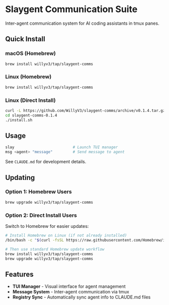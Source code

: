 # Slaygent Communication Suite

Inter-agent communication system for AI coding assistants in tmux panes.

## Quick Install

### macOS (Homebrew)
```bash
brew install willyv3/tap/slaygent-comms
```

### Linux (Homebrew)
```bash
brew install willyv3/tap/slaygent-comms
```

### Linux (Direct Install)
```bash
curl -L https://github.com/WillyV3/slaygent-comms/archive/v0.1.4.tar.gz | tar xz
cd slaygent-comms-0.1.4
./install.sh
```

## Usage

```bash
slay                          # Launch TUI manager
msg <agent> "message"         # Send message to agent
```

See `CLAUDE.md` for development details.

## Updating

### Option 1: Homebrew Users
```bash
brew upgrade willyv3/tap/slaygent-comms
```

### Option 2: Direct Install Users
Switch to Homebrew for easier updates:
```bash
# Install Homebrew on Linux (if not already installed)
/bin/bash -c "$(curl -fsSL https://raw.githubusercontent.com/Homebrew/install/HEAD/install.sh)"

# Then use standard Homebrew update workflow
brew install willyv3/tap/slaygent-comms
brew upgrade willyv3/tap/slaygent-comms
```

## Features

- **TUI Manager** - Visual interface for agent management
- **Message System** - Inter-agent communication via tmux
- **Registry Sync** - Automatically sync agent info to CLAUDE.md files